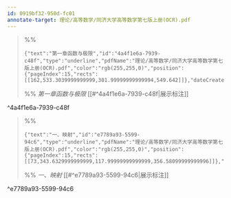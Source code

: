 ```yaml
---
id: 0919bf32-950d-fc01
annotate-target: 理论/高等数学/同济大学高等数学第七版上册(OCR).pdf
---
```


>%%
>```annotate-json
>{"text":"第一章函数与极限","id":"4a4f1e6a-7939-c48f","type":"underline","pdfName":"理论/高等数学/同济大学高等数学第七版上册(OCR).pdf","color":"rgb(255,255,0)","position":{"pageIndex":15,"rects":[[162,533.3039999999999,301.99999999999994,549.642]]},"dateCreated":1716819608145,"dateModified":1716819608145}
>```
>%%
>*第一章函数与极限*
>[[#^4a4f1e6a-7939-c48f|展示标注]]
>
^4a4f1e6a-7939-c48f

>%%
>```annotate-json
>{"text":"一、映射","id":"e7789a93-5599-94c6","type":"underline","pdfName":"理论/高等数学/同济大学高等数学第七版上册(OCR).pdf","color":"rgb(255,255,0)","position":{"pageIndex":15,"rects":[[73,343.6329999999999,117.99999999999999,356.58099999999996]]},"dateCreated":1716819651387,"dateModified":1716819651387}
>```
>%%
>*一、映射*
>[[#^e7789a93-5599-94c6|展示标注]]
>
^e7789a93-5599-94c6

